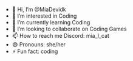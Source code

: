 - 👋 Hi, I’m @MiaDevidk
- 👀 I’m interested in Coding
- 🌱 I’m currently learning Coding
- 💞️ I’m looking to collaborate on Coding Games
- 📫 How to reach me Discord: mia_l_cat
- 😄 Pronouns: she/her
- ⚡ Fun fact: coding

<!---
MiaDevidk/MiaDevidk is a ✨ special ✨ repository because its `README.md` (this file) appears on your GitHub profile.
You can click the Preview link to take a look at your changes.
--->
